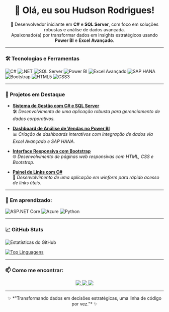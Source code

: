 <h1 align="center">👋 Olá, eu sou Hudson Rodrigues!</h1>

<p align="center">
  🚀 Desenvolvedor iniciante em <strong>C#</strong> e <strong>SQL Server</strong>, com foco em soluções robustas e análise de dados avançada.
  <br> Apaixonado(a) por transformar dados em insights estratégicos usando <strong>Power BI</strong> e <strong>Excel Avançado</strong>.
</p>

---

### 🛠️ Tecnologias e Ferramentas

![C#](https://img.shields.io/badge/C%23-239120?style=for-the-badge&logo=c-sharp&logoColor=white)
![.NET](https://img.shields.io/badge/.NET-512BD4?style=for-the-badge&logo=dotnet&logoColor=white)
![SQL Server](https://img.shields.io/badge/SQL%20Server-CC2927?style=for-the-badge&logo=microsoft-sql-server&logoColor=white)
![Power BI](https://img.shields.io/badge/Power%20BI-F2C811?style=for-the-badge&logo=power-bi&logoColor=black)
![Excel Avançado](https://img.shields.io/badge/Excel-217346?style=for-the-badge&logo=microsoft-excel&logoColor=white)
![SAP HANA](https://img.shields.io/badge/SAP%20HANA-0FAAFF?style=for-the-badge&logo=sap&logoColor=white)
![Bootstrap](https://img.shields.io/badge/Bootstrap-563D7C?style=for-the-badge&logo=bootstrap&logoColor=white)
![HTML5](https://img.shields.io/badge/HTML5-E34F26?style=for-the-badge&logo=html5&logoColor=white)
![CSS3](https://img.shields.io/badge/CSS3-1572B6?style=for-the-badge&logo=css3&logoColor=white)

---

### 🚧 Projetos em Destaque

- [**Sistema de Gestão com C# e SQL Server**](https://github.com/hsrodrigues/SISCAD-Sistema-de-Cadastros)  
  🛠️ *Desenvolvimento de uma aplicação robusta para gerenciamento de dados corporativos.*

- [**Dashboard de Análise de Vendas no Power BI**](LINK_DO_PROJETO)  
  📊 *Criação de dashboards interativos com integração de dados via Excel Avançado e SAP HANA.*

- [**Interface Responsiva com Bootstrap**](https://github.com/hsrodrigues/Paineis-htm-css-bootstrap)  
  🌐 *Desenvolvimento de páginas web responsivas com HTML, CSS e Bootstrap.*

- [**Painel de Links com C#**](https://github.com/hsrodrigues/Painel-.NET-C-)  
  📂 *Desenvolvimento de uma aplicação em winform para rápido acesso de links úteis.*

---

### 🌱 Em aprendizado:

![ASP.NET Core](https://img.shields.io/badge/ASP.NET%20Core-512BD4?style=for-the-badge&logo=dotnet&logoColor=white)
![Azure](https://img.shields.io/badge/Microsoft%20Azure-0078D4?style=for-the-badge&logo=microsoft-azure&logoColor=white)
![Python](https://img.shields.io/badge/Python-3776AB?style=for-the-badge&logo=python&logoColor=white)

---

### 📈 GitHub Stats

![Estatísticas do GitHub](https://github-readme-stats.vercel.app/api?username=hsrodrigues&show_icons=true&theme=dark&locale=pt-br)

[![Top Linguagens](https://github-readme-stats.vercel.app/api/top-langs/?username=hsrodrigues&layout=donut&theme=dark&locale=pt-br)](https://github.com/anuraghazra/github-readme-stats)

---

### 📫 Como me encontrar:

<p align="center">
  <a href="https://www.linkedin.com/in/hudson-santos-rodrigues-98746114b/" target="_blank">
    <img src="https://img.shields.io/badge/LinkedIn-0077B5?style=for-the-badge&logo=linkedin&logoColor=white" />
  </a>
  <a href="mailto:hsrodrigues01@gmail.com">
    <img src="https://img.shields.io/badge/Email-D14836?style=for-the-badge&logo=gmail&logoColor=white" />
  </a>
  <a href="https://seuportfolio.com" target="_blank">
    <img src="https://img.shields.io/badge/Portfólio-000000?style=for-the-badge&logo=about.me&logoColor=white" />
  </a>
</p>

---

<p align="center">
  ✨ *"Transformando dados em decisões estratégicas, uma linha de código por vez."* ✨
</p>

